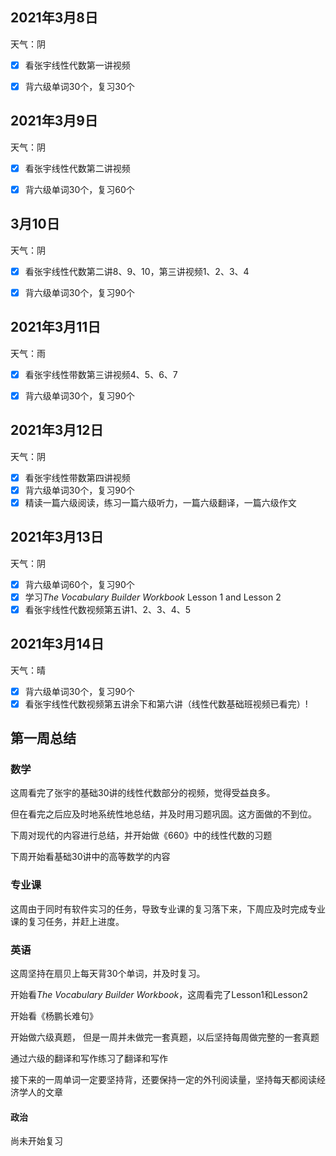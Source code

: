 ## 2021年3月8日

天气：阴

- [x] 看张宇线性代数第一讲视频

- [x] 背六级单词30个，复习30个

## 2021年3月9日

天气：阴

- [x] 看张宇线性代数第二讲视频

- [x] 背六级单词30个，复习60个

## 3月10日

天气：阴

- [x] 看张宇线性代数第二讲8、9、10，第三讲视频1、2、3、4

- [x] 背六级单词30个，复习90个

## 2021年3月11日

天气：雨

- [x] 看张宇线性带数第三讲视频4、5、6、7

- [x] 背六级单词30个，复习90个

## 2021年3月12日

天气：阴

- [x] 看张宇线性带数第四讲视频
- [x] 背六级单词30个，复习90个
- [x] 精读一篇六级阅读，练习一篇六级听力，一篇六级翻译，一篇六级作文

## 2021年3月13日

天气：阴

- [x] 背六级单词60个，复习90个
- [x] 学习*The Vocabulary Builder Workbook* Lesson 1 and Lesson 2
- [x] 看张宇线性代数视频第五讲1、2、3、4、5

## 2021年3月14日

天气：晴

- [x] 背六级单词30个，复习90个
- [x] 看张宇线性代数视频第五讲余下和第六讲（线性代数基础班视频已看完）!

## 第一周总结

### 数学

这周看完了张宇的基础30讲的线性代数部分的视频，觉得受益良多。

但在看完之后应及时地系统性地总结，并及时用习题巩固。这方面做的不到位。

下周对现代的内容进行总结，并开始做《660》中的线性代数的习题

下周开始看基础30讲中的高等数学的内容

### 专业课

这周由于同时有软件实习的任务，导致专业课的复习落下来，下周应及时完成专业课的复习任务，并赶上进度。

### 英语

这周坚持在扇贝上每天背30个单词，并及时复习。

开始看*The Vocabulary Builder Workbook*，这周看完了Lesson1和Lesson2

开始看《杨鹏长难句》

开始做六级真题， 但是一周并未做完一套真题，以后坚持每周做完整的一套真题

通过六级的翻译和写作练习了翻译和写作

接下来的一周单词一定要坚持背，还要保持一定的外刊阅读量，坚持每天都阅读经济学人的文章

#### 政治

尚未开始复习

